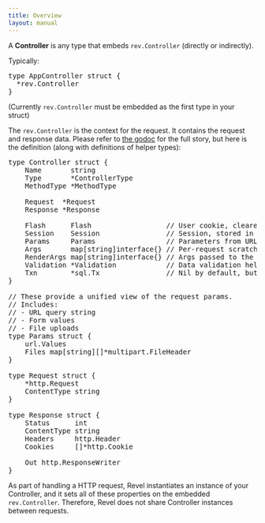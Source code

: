 ```yaml
---
title: Overview
layout: manual
---
```


A **Controller** is any type that embeds `rev.Controller` (directly or indirectly).

Typically:
<pre class="prettyprint lang-go">
type AppController struct {
  *rev.Controller
}
</pre>

(Currently `rev.Controller` must be embedded as the first type in your struct)

The `rev.Controller` is the context for the request.  It contains the request
and response data.  Please refer to [the godoc](../docs/godoc/mvc.html#Controller)
for the full story, but here is the definition (along with definitions of helper types):

<pre class="prettyprint lang-go">
type Controller struct {
	Name       string
	Type       *ControllerType
	MethodType *MethodType

	Request  *Request
	Response *Response

	Flash      Flash                  // User cookie, cleared after each request.
	Session    Session                // Session, stored in cookie, signed.
	Params     Params                 // Parameters from URL and form (including multipart).
	Args       map[string]interface{} // Per-request scratch space.
	RenderArgs map[string]interface{} // Args passed to the template.
	Validation *Validation            // Data validation helpers
	Txn        *sql.Tx                // Nil by default, but may be used by the app / plugins
}

// These provide a unified view of the request params.
// Includes:
// - URL query string
// - Form values
// - File uploads
type Params struct {
	url.Values
	Files map[string][]*multipart.FileHeader
}

type Request struct {
	*http.Request
	ContentType string
}

type Response struct {
	Status      int
	ContentType string
	Headers     http.Header
	Cookies     []*http.Cookie

	Out http.ResponseWriter
}
</pre>

As part of handling a HTTP request, Revel instantiates an instance of your
Controller, and it sets all of these properties on the embedded
`rev.Controller`.  Therefore, Revel does not share Controller instances between
requests.

